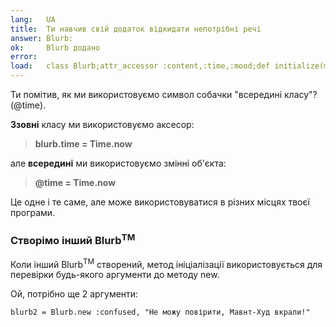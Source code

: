 ```yaml
---
lang:   UA
title:  Ти навчив свій додаток відкидати непотрібні речі
answer: Blurb:
ok:     Blurb додано
error:
load:   class Blurb;attr_accessor :content,:time,:mood;def initialize(mood, content="");@time=Time.now;@content=content[0..39];@mood=mood;end;end;blurb1=Blurb.new(:sick,"Today Mount Hood Was Stolen!")
---
```


Ти помітив, як ми використовуємо символ собачки "всередині класу"? (@time).

__Ззовні__ класу ми використовуємо аксесор:

> __blurb.time = Time.now__

але __всередині__ ми використовуємо змінні об'єкта:

> __@time = Time.now__

Це одне і те саме, але може використовуватися в різних місцях твоєї програми.

### Створімо інший Blurb<sup>TM</sup>
Коли інший Blurb<sup>TM</sup> створений, метод ініціалізації використовується для перевірки будь-якого аргументи до методу new.

Ой, потрібно ще 2 аргументи:

    blurb2 = Blurb.new :confused, "Не можу повірити, Мавнт-Худ вкрали!"
